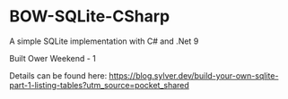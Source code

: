 # BOW-SQLite-CSharp
A simple SQLite implementation with C# and .Net 9

Built Ower Weekend - 1

Details can be found here: https://blog.sylver.dev/build-your-own-sqlite-part-1-listing-tables?utm_source=pocket_shared
